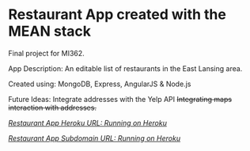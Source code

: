 # Restaurant App created with the MEAN stack

Final project for MI362.

App Description: An editable list of restaurants in the East Lansing area.

Created using: MongoDB, Express, AngularJS & Node.js

Future Ideas:
    Integrate addresses with the Yelp API
    ~~Integrating maps interaction with addresses.~~

[*Restaurant App Heroku URL:
Running on Heroku*](https://restful-mean-app.herokuapp.com)

[*Restaurant App Subdomain URL:
Running on Heroku*](https://restaurant-app.mooo.com)
